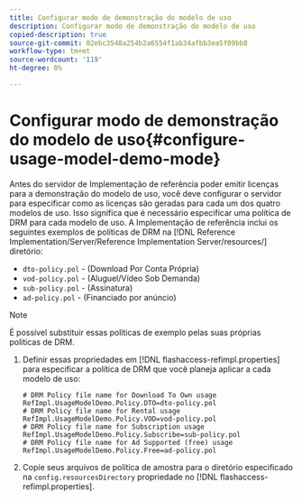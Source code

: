 ```yaml
---
title: Configurar modo de demonstração do modelo de uso
description: Configurar modo de demonstração do modelo de uso
copied-description: true
source-git-commit: 02ebc3548a254b2a6554f1ab34afbb3ea5f09bb8
workflow-type: tm+mt
source-wordcount: '119'
ht-degree: 0%

---
```


# Configurar modo de demonstração do modelo de uso{#configure-usage-model-demo-mode}

Antes do servidor de Implementação de referência poder emitir licenças para a demonstração do modelo de uso, você deve configurar o servidor para especificar como as licenças são geradas para cada um dos quatro modelos de uso. Isso significa que é necessário especificar uma política de DRM para cada modelo de uso. A Implementação de referência inclui os seguintes exemplos de políticas de DRM na [!DNL Reference Implementation/Server/Reference Implementation Server/resources/] diretório:

* `dto-policy.pol` - (Download Por Conta Própria)
* `vod-policy.pol` - (Aluguel/Vídeo Sob Demanda)
* `sub-policy.pol` - (Assinatura)
* `ad-policy.pol` - (Financiado por anúncio)

>[!NOTE]
>
>É possível substituir essas políticas de exemplo pelas suas próprias políticas de DRM.

1. Definir essas propriedades em [!DNL flashaccess-refimpl.properties] para especificar a política de DRM que você planeja aplicar a cada modelo de uso:

   ```
   # DRM Policy file name for Download To Own usage 
   RefImpl.UsageModelDemo.Policy.DTO=dto-policy.pol 
   # DRM Policy file name for Rental usage 
   RefImpl.UsageModelDemo.Policy.VOD=vod-policy.pol 
   # DRM Policy file name for Subscription usage 
   RefImpl.UsageModelDemo.Policy.Subscribe=sub-policy.pol 
   # DRM Policy file name for Ad Supported (free) usage 
   RefImpl.UsageModelDemo.Policy.Free=ad-policy.pol
   ```

1. Copie seus arquivos de política de amostra para o diretório especificado na `config.resourcesDirectory` propriedade no [!DNL flashaccess-refimpl.properties].
